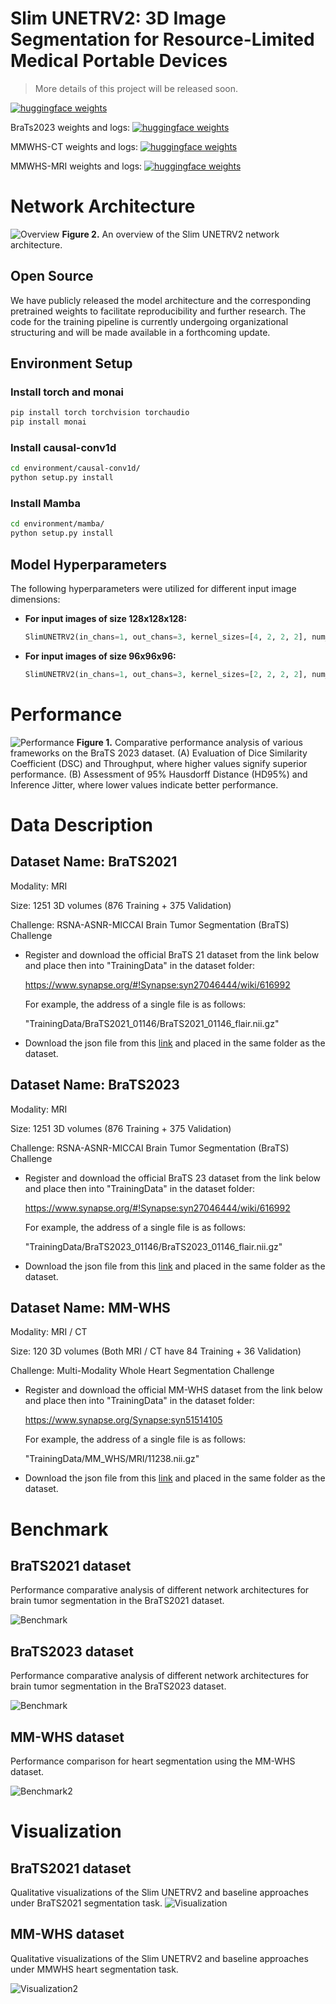 # Slim UNETRV2: 3D Image Segmentation for Resource-Limited Medical Portable Devices

> More details of this project will be released soon.

[![huggingface weights](https://img.shields.io/badge/%F0%9F%A4%97%20Weights-deepang/slimunetrv2-yellow)](https://huggingface.co/deepang/slimunetrv2)&nbsp;

BraTs2023 weights and logs: [![huggingface weights](https://img.shields.io/badge/Weights%20%26%20logs-brats2023-yellow)](https://huggingface.co/deepang/slimunetrv2/tree/main/brats23)&nbsp;

MMWHS-CT weights and logs: [![huggingface weights](https://img.shields.io/badge/Weights%20%26%20logs-mmwhsct-yellow)](https://huggingface.co/deepang/slimunetrv2/tree/main/mmwhs-ct)&nbsp;

MMWHS-MRI weights and logs: [![huggingface weights](https://img.shields.io/badge/Weights%20%26%20logs-mmwhsmri-yellow)](https://huggingface.co/deepang/slimunetrv2/tree/main/mmwhs-mri)&nbsp;

# Network Architecture

![Overview](./figures/Overview.jpg)
**Figure 2.** An overview of the Slim UNETRV2 network architecture.

## Open Source

We have publicly released the model architecture and the corresponding pretrained weights to facilitate reproducibility and further research. The code for the training pipeline is currently undergoing organizational structuring and will be made available in a forthcoming update.

## Environment Setup
### Install torch and monai

```bash
pip install torch torchvision torchaudio
pip install monai
```

### Install causal-conv1d

```bash
cd environment/causal-conv1d/
python setup.py install
```

### Install Mamba

```bash
cd environment/mamba/
python setup.py install
```

## Model Hyperparameters

The following hyperparameters were utilized for different input image dimensions:

*   **For input images of size 128x128x128:**
    ```python
    SlimUNETRV2(in_chans=1, out_chans=3, kernel_sizes=[4, 2, 2, 2], num_slices_list=[64, 32, 16, 8])
    ```
*   **For input images of size 96x96x96:**
    ```python
    SlimUNETRV2(in_chans=1, out_chans=3, kernel_sizes=[2, 2, 2, 2], num_slices_list=[16, 8, 4, 2])
    ```

# Performance

![Performance](./figures/fig1.png)
**Figure 1.** Comparative performance analysis of various frameworks on the BraTS 2023 dataset. (A) Evaluation of Dice Similarity Coefficient (DSC) and Throughput, where higher values signify superior performance. (B) Assessment of 95% Hausdorff Distance (HD95%) and Inference Jitter, where lower values indicate better performance.


# Data Description
## Dataset Name: BraTS2021

Modality: MRI

Size: 1251 3D volumes (876 Training + 375 Validation)

Challenge: RSNA-ASNR-MICCAI Brain Tumor Segmentation (BraTS) Challenge

- Register and download the official BraTS 21 dataset from the link below and place then into "TrainingData" in the dataset folder:

  https://www.synapse.org/#!Synapse:syn27046444/wiki/616992

  For example, the address of a single file is as follows:

  "TrainingData/BraTS2021_01146/BraTS2021_01146_flair.nii.gz"

- Download the json file from this [link](https://drive.google.com/file/d/1i-BXYe-wZ8R9Vp3GXoajGyqaJ65Jybg1/view?usp=sharing) and placed in the same folder as the dataset.

## Dataset Name: BraTS2023

Modality: MRI

Size: 1251 3D volumes (876 Training + 375 Validation)

Challenge: RSNA-ASNR-MICCAI Brain Tumor Segmentation (BraTS) Challenge

- Register and download the official BraTS 23 dataset from the link below and place then into "TrainingData" in the dataset folder:

  https://www.synapse.org/#!Synapse:syn27046444/wiki/616992

  For example, the address of a single file is as follows:

  "TrainingData/BraTS2023_01146/BraTS2023_01146_flair.nii.gz"

- Download the json file from this [link](https://www.med.upenn.edu/cbica/brats/) and placed in the same folder as the dataset.

## Dataset Name: MM-WHS

Modality: MRI / CT 

Size: 120 3D volumes (Both MRI / CT have 84 Training + 36 Validation)

Challenge: Multi-Modality Whole Heart Segmentation Challenge

- Register and download the official MM-WHS dataset from the link below and place then into "TrainingData" in the dataset folder:

  https://www.synapse.org/Synapse:syn51514105

  For example, the address of a single file is as follows:

  "TrainingData/MM_WHS/MRI/11238.nii.gz"

- Download the json file from this [link](https://mega.nz/folder/UNMF2YYI#1cqJVzo4p_wESv9P_pc8uA) and placed in the same folder as the dataset.

# Benchmark
## BraTS2021 dataset
Performance comparative analysis of different network architectures for brain tumor segmentation in the BraTS2021 dataset.

![Benchmark](./figures/Benchmark.png)

## BraTS2023 dataset
Performance comparative analysis of different network architectures for brain tumor segmentation in the BraTS2023 dataset.

![Benchmark](./figures/Benchmark3.png)

## MM-WHS dataset
Performance comparison for heart segmentation using the MM-WHS dataset.

![Benchmark2](./figures/Benchmark2.png)

# Visualization

## BraTS2021 dataset
Qualitative visualizations of the Slim UNETRV2 and baseline approaches under BraTS2021 segmentation task.
![Visualization](./figures/Visualization.png)

## MM-WHS dataset
Qualitative visualizations of the Slim UNETRV2 and baseline approaches under MMWHS heart segmentation task.

![Visualization2](./figures/Visualization2.png)